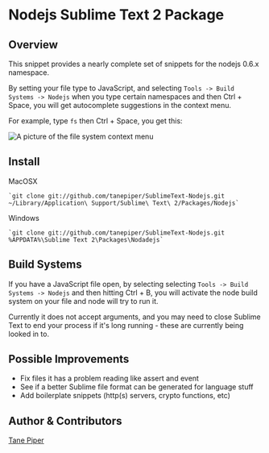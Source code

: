 Nodejs Sublime Text 2 Package
=============================

Overview
--------
This snippet provides a nearly complete set of snippets for the nodejs 0.6.x namespace.

By setting your file type to JavaScript, and selecting `Tools -> Build Systems -> Nodejs` when you
type certain namespaces and then Ctrl + Space, you will get autocomplete suggestions in the context menu.

For example, type `fs` then Ctrl + Space, you get this:

![A picture of the file system context menu](http://i.imgur.com/QLVPt.jpg)

Install
-------

MacOSX

    `git clone git://github.com/tanepiper/SublimeText-Nodejs.git ~/Library/Application\ Support/Sublime\ Text\ 2/Packages/Nodejs`

Windows

    `git clone git://github.com/tanepiper/SublimeText-Nodejs.git %APPDATA%\Sublime Text 2\Packages\Nodadejs`

Build Systems
-------------

If you have a JavaScript file open, by selecting selecting `Tools -> Build Systems -> Nodejs` and
then hitting Ctrl + B, you will activate the node build system on your file and node will try to run it.

Currently it does not accept arguments, and you may need to close Sublime Text to end your process if it's
long running - these are currently being looked in to.

Possible Improvements
---------------------
* Fix files it has a problem reading like assert and event
* See if a better Sublime file format can be generated for language stuff
* Add boilerplate snippets (http(s) servers, crypto functions, etc)

Author & Contributors
----------------------
[Tane Piper](http://twitter.com/tanepiper)

